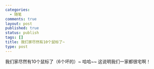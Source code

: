 ```yaml
--- 
categories: 
  - 随笔
comments: true
layout: post
published: true
status: publish
tags: []
title: 我们家尽然有10个鼠标了~
type: post
---
```

我们家尽然有10个鼠标了（6个坏的）~
哈哈~~
这说明我们一家都很宅啊！
